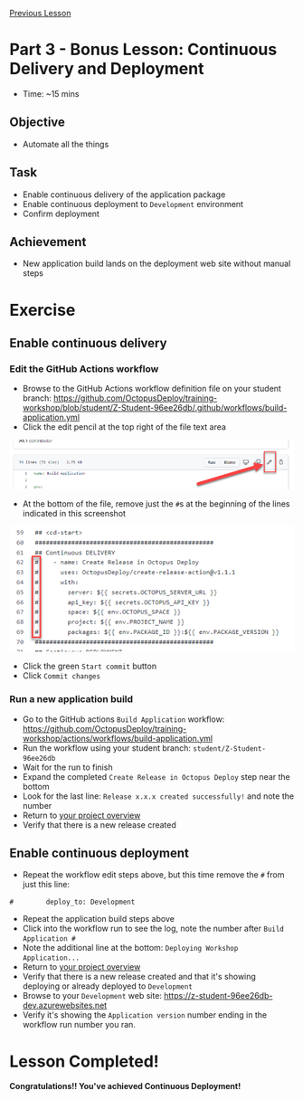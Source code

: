[Previous Lesson](part-2-student-demos.md)

# Part 3 - Bonus Lesson: Continuous Delivery and Deployment
- Time: ~15 mins

## Objective
- Automate all the things

## Task
- Enable continuous delivery of the application package
- Enable continuous deployment to `Development` environment
- Confirm deployment

## Achievement
- New application build lands on the deployment web site without manual steps

# Exercise

## Enable continuous delivery

### Edit the GitHub Actions workflow
- Browse to the GitHub Actions workflow definition file on your student branch: https://github.com/OctopusDeploy/training-workshop/blob/student/Z-Student-96ee26db/.github/workflows/build-application.yml
- Click the edit pencil at the top right of the file text area

![](assets/3-b/file-edit.png)

- At the bottom of the file, remove just the `#`s at the beginning of the lines indicated in this screenshot

![](assets/3-b/remove-condel-comments.png)

- Click the green `Start commit` button
- Click `Commit changes`

### Run a new application build
- Go to the GitHub actions `Build Application` workflow: https://github.com/OctopusDeploy/training-workshop/actions/workflows/build-application.yml
- Run the workflow using your student branch: `student/Z-Student-96ee26db`
- Wait for the run to finish
- Expand the completed `Create Release in Octopus Deploy` step near the bottom
- Look for the last line: `Release x.x.x created successfully!` and note the number
- Return to [your project overview](https://octopus-training.octopus.app/app#/Spaces-405/projects/workshop-application/deployments)
- Verify that there is a new release created

## Enable continuous deployment

- Repeat the workflow edit steps above, but this time remove the `#` from just this line:
```
#        deploy_to: Development
```
- Repeat the application build steps above
- Click into the workflow run to see the log, note the number after `Build Application #`
- Note the additional line at the bottom: `Deploying Workshop Application...`
- Return to [your project overview](https://octopus-training.octopus.app/app#/Spaces-405/projects/workshop-application/deployments)
- Verify that there is a new release created and that it's showing deploying or already deployed to `Development`
- Browse to your `Development` web site: https://z-student-96ee26db-dev.azurewebsites.net
- Verify it's showing the `Application version` number ending in the workflow run number you ran.

# Lesson Completed!
**Congratulations!! You've achieved Continuous Deployment!**
